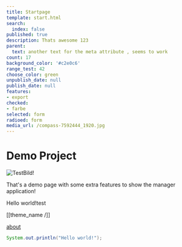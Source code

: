 ```yaml
---
title: Startpage
template: start.html
search:
  index: false
published: true
description: Thats awesome 123
parent:
  text: another text for the meta attribute , seems to work
count: 17
background_color: '#c2e0c6'
range_test: 42
choose_color: green
unpublish_date: null
publish_date: null
features:
- export
checked:
- farbe
selected: form
radioed: form
media_url: /compass-7592444_1920.jpg
---
```


# Demo Project

![TestBild!](/media/images/test.jpg?format=small)

That's a demo page with some extra features to show the manager application!

Hello world!test

[[theme_name /]]

[about](/about)


```java
System.out.println("Hello world!");
```
